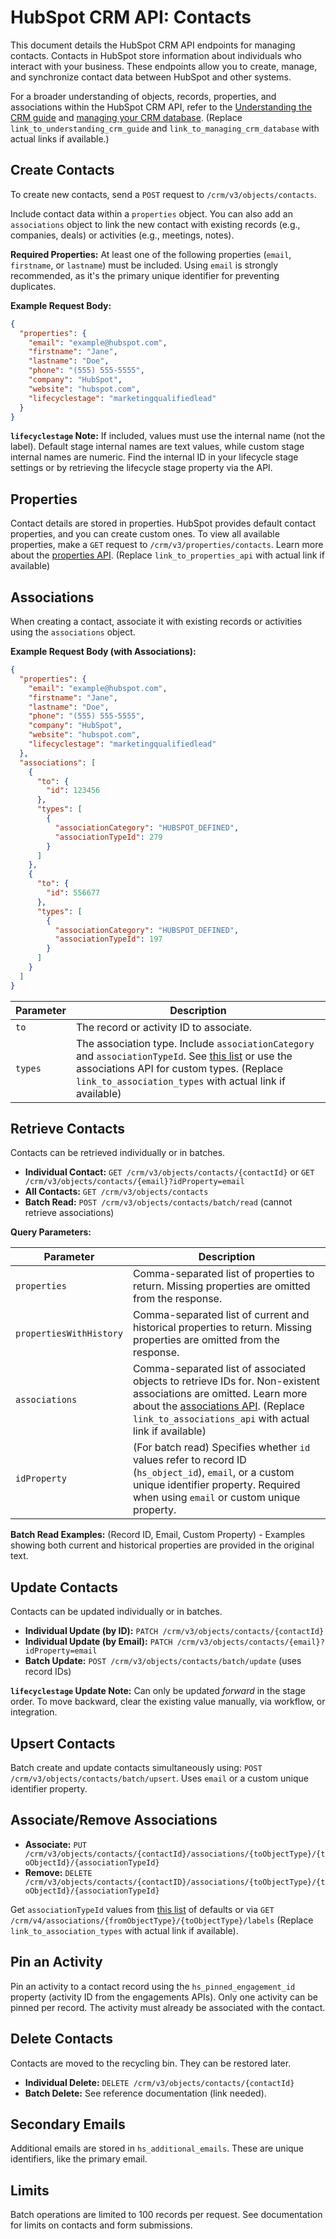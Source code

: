 # HubSpot CRM API: Contacts

This document details the HubSpot CRM API endpoints for managing contacts.  Contacts in HubSpot store information about individuals who interact with your business.  These endpoints allow you to create, manage, and synchronize contact data between HubSpot and other systems.

For a broader understanding of objects, records, properties, and associations within the HubSpot CRM API, refer to the [Understanding the CRM guide](link_to_understanding_crm_guide) and [managing your CRM database](link_to_managing_crm_database).  (Replace `link_to_understanding_crm_guide` and `link_to_managing_crm_database` with actual links if available.)


## Create Contacts

To create new contacts, send a `POST` request to `/crm/v3/objects/contacts`.

Include contact data within a `properties` object.  You can also add an `associations` object to link the new contact with existing records (e.g., companies, deals) or activities (e.g., meetings, notes).

**Required Properties:** At least one of the following properties (`email`, `firstname`, or `lastname`) must be included.  Using `email` is strongly recommended, as it's the primary unique identifier for preventing duplicates.

**Example Request Body:**

```json
{
  "properties": {
    "email": "example@hubspot.com",
    "firstname": "Jane",
    "lastname": "Doe",
    "phone": "(555) 555-5555",
    "company": "HubSpot",
    "website": "hubspot.com",
    "lifecyclestage": "marketingqualifiedlead"
  }
}
```

**`lifecyclestage` Note:** If included, values must use the internal name (not the label).  Default stage internal names are text values, while custom stage internal names are numeric.  Find the internal ID in your lifecycle stage settings or by retrieving the lifecycle stage property via the API.


## Properties

Contact details are stored in properties.  HubSpot provides default contact properties, and you can create custom ones.  To view all available properties, make a `GET` request to `/crm/v3/properties/contacts`.  Learn more about the [properties API](link_to_properties_api). (Replace `link_to_properties_api` with actual link if available)


## Associations

When creating a contact, associate it with existing records or activities using the `associations` object.

**Example Request Body (with Associations):**

```json
{
  "properties": {
    "email": "example@hubspot.com",
    "firstname": "Jane",
    "lastname": "Doe",
    "phone": "(555) 555-5555",
    "company": "HubSpot",
    "website": "hubspot.com",
    "lifecyclestage": "marketingqualifiedlead"
  },
  "associations": [
    {
      "to": {
        "id": 123456
      },
      "types": [
        {
          "associationCategory": "HUBSPOT_DEFINED",
          "associationTypeId": 279
        }
      ]
    },
    {
      "to": {
        "id": 556677
      },
      "types": [
        {
          "associationCategory": "HUBSPOT_DEFINED",
          "associationTypeId": 197
        }
      ]
    }
  ]
}
```

| Parameter       | Description                                                                                   |
|-----------------|-----------------------------------------------------------------------------------------------|
| `to`            | The record or activity ID to associate.                                                       |
| `types`         | The association type.  Include `associationCategory` and `associationTypeId`.  See [this list](link_to_association_types) or use the associations API for custom types. (Replace `link_to_association_types` with actual link if available) |


## Retrieve Contacts

Contacts can be retrieved individually or in batches.

* **Individual Contact:** `GET /crm/v3/objects/contacts/{contactId}` or `GET /crm/v3/objects/contacts/{email}?idProperty=email`
* **All Contacts:** `GET /crm/v3/objects/contacts`
* **Batch Read:** `POST /crm/v3/objects/contacts/batch/read` (cannot retrieve associations)

**Query Parameters:**

| Parameter           | Description                                                                                                                               |
|----------------------|--------------------------------------------------------------------------------------------------------------------------------------------|
| `properties`         | Comma-separated list of properties to return.  Missing properties are omitted from the response.                                             |
| `propertiesWithHistory` | Comma-separated list of current and historical properties to return. Missing properties are omitted from the response.                      |
| `associations`       | Comma-separated list of associated objects to retrieve IDs for.  Non-existent associations are omitted. Learn more about the [associations API](link_to_associations_api). (Replace `link_to_associations_api` with actual link if available) |
| `idProperty`         |  (For batch read)  Specifies whether `id` values refer to record ID (`hs_object_id`), `email`, or a custom unique identifier property. Required when using `email` or custom unique property. |

**Batch Read Examples:** (Record ID, Email, Custom Property) -  Examples showing both current and historical properties are provided in the original text.


## Update Contacts

Contacts can be updated individually or in batches.

* **Individual Update (by ID):** `PATCH /crm/v3/objects/contacts/{contactId}`
* **Individual Update (by Email):** `PATCH /crm/v3/objects/contacts/{email}?idProperty=email`
* **Batch Update:** `POST /crm/v3/objects/contacts/batch/update` (uses record IDs)


**`lifecyclestage` Update Note:**  Can only be updated *forward* in the stage order. To move backward, clear the existing value manually, via workflow, or integration.


## Upsert Contacts

Batch create and update contacts simultaneously using: `POST /crm/v3/objects/contacts/batch/upsert`.  Uses `email` or a custom unique identifier property.


## Associate/Remove Associations

* **Associate:** `PUT /crm/v3/objects/contacts/{contactId}/associations/{toObjectType}/{toObjectId}/{associationTypeId}`
* **Remove:** `DELETE /crm/v3/objects/contacts/{contactID}/associations/{toObjectType}/{toObjectId}/{associationTypeId}`

Get `associationTypeId` values from [this list](link_to_association_types) of defaults or via `GET /crm/v4/associations/{fromObjectType}/{toObjectType}/labels` (Replace `link_to_association_types` with actual link if available).


## Pin an Activity

Pin an activity to a contact record using the `hs_pinned_engagement_id` property (activity ID from the engagements APIs).  Only one activity can be pinned per record.  The activity must already be associated with the contact.


## Delete Contacts

Contacts are moved to the recycling bin.  They can be restored later.

* **Individual Delete:** `DELETE /crm/v3/objects/contacts/{contactId}`
* **Batch Delete:** See reference documentation (link needed).


## Secondary Emails

Additional emails are stored in `hs_additional_emails`.  These are unique identifiers, like the primary email.


## Limits

Batch operations are limited to 100 records per request.  See documentation for limits on contacts and form submissions.
